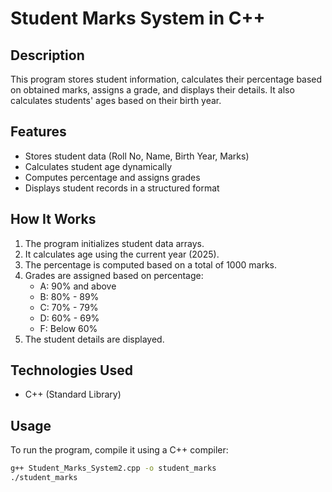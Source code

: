 # Student Marks System in C++

## Description  
This program stores student information, calculates their percentage based on obtained marks, assigns a grade, and displays their details. It also calculates students' ages based on their birth year.

## Features  
- Stores student data (Roll No, Name, Birth Year, Marks)
- Calculates student age dynamically
- Computes percentage and assigns grades
- Displays student records in a structured format

## How It Works  
1. The program initializes student data arrays.
2. It calculates age using the current year (2025).
3. The percentage is computed based on a total of 1000 marks.
4. Grades are assigned based on percentage:
   - A: 90% and above
   - B: 80% - 89%
   - C: 70% - 79%
   - D: 60% - 69%
   - F: Below 60%
5. The student details are displayed.

## Technologies Used  
- C++ (Standard Library)

## Usage  
To run the program, compile it using a C++ compiler:

```bash
g++ Student_Marks_System2.cpp -o student_marks
./student_marks
